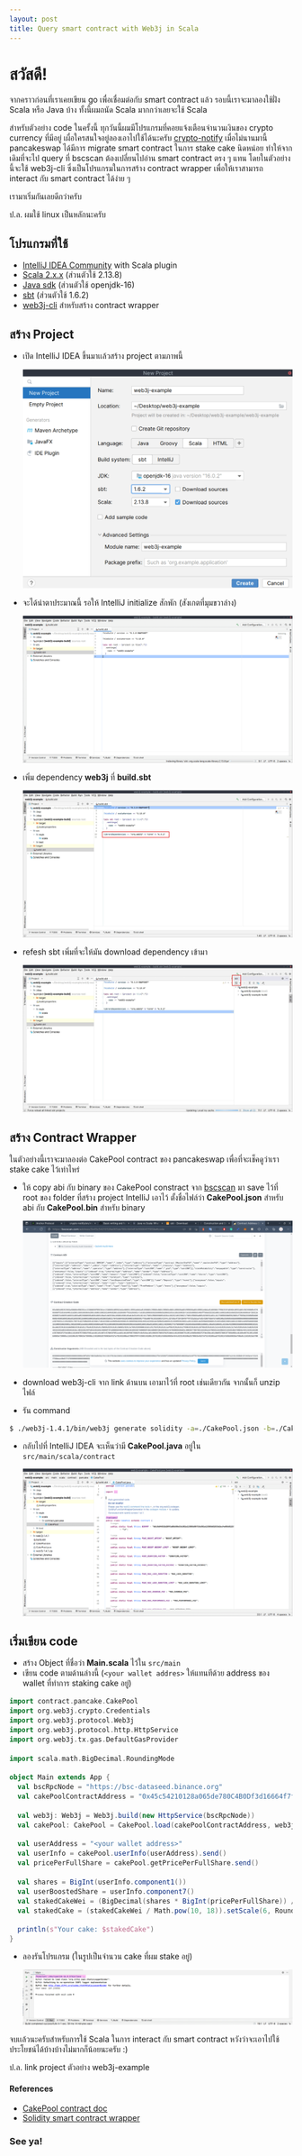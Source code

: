 ```yaml
---
layout: post
title: Query smart contract with Web3j in Scala
---
```


# สวัสดี!

จากคราวก่อนที่เราเคยเขียน go เพื่อเชื่อมต่อกับ smart contract แล้ว รอบนี้เราจะมาลองใช้ฝั่ง Scala หรือ Java บ้าง ทั้งนี้ผมถนัด Scala มากกว่าเลยจะใช้ Scala

สำหรับตัวอย่าง code ในครั้งนี้ ทุกวันนี้ผมมีโปรแกรมที่คอยแจ้งเตือนจำนวนเงินของ crypto currency ที่มีอยู่ เผื่อใครสนใจอยู่ลองเอาไปใช้ได้นะครับ [crypto-notify](https://github.com/oat9002/crypto-notify) เมื่อไม่นานมานี้ pancakeswap ได้มีการ migrate smart contract ในการ stake cake นิดหน่อย ทำให้จากเดิมที่จะไป query ที่ bscscan ต้องเปลี่ยนไปอ่าน smart contract ตรง ๆ แทน โดยในตัวอย่างนี้จะใช้ web3j-cli ซึ่งเป็นโปรแกรมในการสร้าง contract wrapper เพื่อให้เราสามารถ interact กับ smart contract ได้ง่าย ๆ

เรามาเริ่มกันเลยดีกว่าครับ

ป.ล. ผมใช้ linux เป็นหลักนะครับ

## โปรแกรมที่ใช้

-   [IntelliJ IDEA Community](https://www.jetbrains.com/idea/download) with Scala plugin
-   [Scala 2.x.x](https://www.scala-lang.org/download/) (ส่วนตัวใช้ 2.13.8)
-   [Java sdk](https://adoptium.net/) (ส่วนตัวใช้ openjdk-16)
-   [sbt](https://www.scala-sbt.org/download.html) (ส่วนตัวใช้ 1.6.2)
-   [web3j-cli](https://github.com/web3j/web3j-cli/releases) สำหรับสร้าง contract wrapper

## สร้าง Project

-   เปิด IntelliJ IDEA ขึ้นมาเเล้วสร้าง project ตามภาพนี้

    ![create project](/assets/web3j/intellij-create-project.png)

-   จะได้น่าตาประมาณนี้ รอให้ IntelliJ initialize สักพัก (สังเกตที่มุมขวาล่าง)

    ![home](/assets/web3j/intellij-home.png)

-   เพิ่ม dependency **web3j** ที่ **build.sbt**

    ![add dependency](/assets/web3j/intellij-dep.jpg)

-   refesh sbt เพิ่มที่จะให้มัน download dependency เข้ามา

    ![sbt refresh](/assets/web3j/intellij-sbt-refresh.jpg)

## สร้าง Contract Wrapper

ในตัวอย่างนี้เราจะมาลองต่อ CakePool contract ของ pancakeswap เพื่อที่จะเช็คดูว่าเรา stake cake ไว้เท่าไหร่

-   ให้ copy abi กับ binary ของ CakePool constract จาก [bscscan](https://bscscan.com/address/0x45c54210128a065de780c4b0df3d16664f7f859e#code) มา save ไว้ที่ root ของ folder ที่สร้าง project IntelliJ เอาไว้ ตั้งชื่อไฟล์ว่า **CakePool.json** สำหรับ abi กับ **CakePool.bin** สำหรับ binary

    ![abi bin](/assets/web3j/abi-bin.png)

-   download web3j-cli จาก link ด้านบน เอามาไว้ที่ root เช่นเดียวกัน จากนั้นก็ unzip ไฟล์
-   รัน command

```bash
$ ./web3j-1.4.1/bin/web3j generate solidity -a=./CakePool.json -b=./CakePool.bin -o=./src/main/scala -p=contract.pancake

```

-   กลับไปที่ IntelliJ IDEA จะเห็นว่ามี **CakePool.java** อยู่ใน `src/main/scala/contract`

    ![CakePool](/assets/web3j/contract-wrapper.png)

## เริ่มเขียน code

-   สร้าง Object ที่ชื่อว่า **Main.scala** ไว้ใน `src/main`
-   เขียน code ตามด้านล่างนี้ (`<your wallet addres>` ให้แทนทีด้วย address ของ wallet ที่ทำการ staking cake อยู่)

```scala
import contract.pancake.CakePool
import org.web3j.crypto.Credentials
import org.web3j.protocol.Web3j
import org.web3j.protocol.http.HttpService
import org.web3j.tx.gas.DefaultGasProvider

import scala.math.BigDecimal.RoundingMode

object Main extends App {
  val bscRpcNode = "https://bsc-dataseed.binance.org"
  val cakePoolContractAddress = "0x45c54210128a065de780C4B0Df3d16664f7f859e"

  val web3j: Web3j = Web3j.build(new HttpService(bscRpcNode))
  val cakePool: CakePool = CakePool.load(cakePoolContractAddress, web3j, Credentials.create("0") ,  new DefaultGasProvider())

  val userAddress = "<your wallet address>"
  val userInfo = cakePool.userInfo(userAddress).send()
  val pricePerFullShare = cakePool.getPricePerFullShare.send()

  val shares = BigInt(userInfo.component1())
  val userBoostedShare = userInfo.component7()
  val stakedCakeWei = (BigDecimal(shares * BigInt(pricePerFullShare)) / Math.pow(10, 18)) - BigDecimal(userBoostedShare)
  val stakedCake = (stakedCakeWei / Math.pow(10, 18)).setScale(6, RoundingMode.HALF_UP)

  println(s"Your cake: $stakedCake")
}

```

-   ลองรันโปรแกรม (ในรูปเป็นจำนวน cake ที่ผม stake อยู่)

    ![result](/assets/web3j/result.png)

จบเเล้วนะครับสำหรับการใช้ Scala ในการ interact กับ smart contract หวังว่าจะเอาไปใช้ประโยชน์ได้บ้างบ้างไม่มากก็น้อยนะครับ :)

ป.ล. link project ตัวอย่าง web3j-example

#### References

-   [CakePool contract doc](https://docs.pancakeswap.finance/code/migration/cake-syrup-pool)
-   [Solidity smart contract wrapper](https://docs.web3j.io/4.8.7/smart_contracts/construction_and_deployment/#solidity-smart-contract-wrappers)

### See ya!
